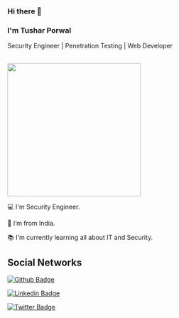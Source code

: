 ### Hi there 👋

<!--
**TSHRPRWL/TSHRPRWL** is a ✨ _special_ ✨ repository because its `README.md` (this file) appears on your GitHub profile.

Here are some ideas to get you started:

- 🔭 I’m currently working on ...
- 🌱 I’m currently learning ...
- 👯 I’m looking to collaborate on ...
- 🤔 I’m looking for help with ...
- 💬 Ask me about ...
- 📫 How to reach me: ...
- 😄 Pronouns: ...
- ⚡ Fun fact: ...
-->
### I'm Tushar Porwal

Security Engineer | Penetration Testing | Web Developer

<br>

<img src="https://media.giphy.com/media/3oEjHWpiVIOGXT5l9m/giphy.gif" width="300">

</br>

<!-- [![CyberSecurityUP GitHub stats](https://github-readme-stats.vercel.app/api?username=TSHRPRWL&theme=dark)](https://github.com/TSHRPRWL/github-readme-stats) -->

:computer: I'm Security Engineer.

:house_with_garden: I’m from India.

:books: I'm currently learning all about IT and Security.

## Social Networks

[![Github Badge](https://img.shields.io/badge/-Github-000?style=flat-square&logo=Github&logoColor=white&link=https://github.com/TSHRPRWL)](https://github.com/TSHRPRWL)

[![Linkedin Badge](https://img.shields.io/badge/-LinkedIn-blue?style=flat-square&logo=Linkedin&logoColor=white&link=https://www.linkedin.com/in/tshrprwl)](https://www.linkedin.com/in/tshrprwl)

[![Twitter Badge](https://img.shields.io/badge/Twitter-1DA1F2?style=for-the-badge&logo=twitter&logoColor=white&link=https://twitter.com//tshrprwl2898)](https://twitter.com/tshrprwl2898)

<!-- ## Programming Languages

[![Top Langs](https://github-readme-stats.vercel.app/api/top-langs/?username=TSHRPRWL&langs_count=8)](https://github.com/TSHRPRWL/github-readme-stats) -->
